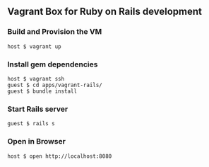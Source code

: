 ## Vagrant Box for Ruby on Rails development

### Build and Provision the VM

	host $ vagrant up

### Install gem dependencies

	host $ vagrant ssh
	guest $ cd apps/vagrant-rails/
	guest $ bundle install
	
### Start Rails server

	guest $ rails s
	
### Open in Browser

	host $ open http://localhost:8080
